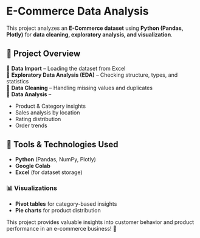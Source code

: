 # E-Commerce Data Analysis  

This project analyzes an **E-Commerce dataset** using **Python (Pandas, Plotly)** for **data cleaning, exploratory analysis, and visualization**.  

## 📌 Project Overview  
🔹 **Data Import** – Loading the dataset from Excel  
🔹 **Exploratory Data Analysis (EDA)** – Checking structure, types, and statistics  
🔹 **Data Cleaning** – Handling missing values and duplicates  
🔹 **Data Analysis** –  
  - Product & Category insights  
  - Sales analysis by location  
  - Rating distribution  
  - Order trends  

## 🔹 Tools & Technologies Used  
- **Python** (Pandas, NumPy, Plotly)  
- **Google Colab**  
- **Excel** (for dataset storage)  

### 📊 Visualizations  
- **Pivot tables** for category-based insights  
- **Pie charts** for product distribution  

This project provides valuable insights into customer behavior and product performance in an e-commerce business! 🚀  
